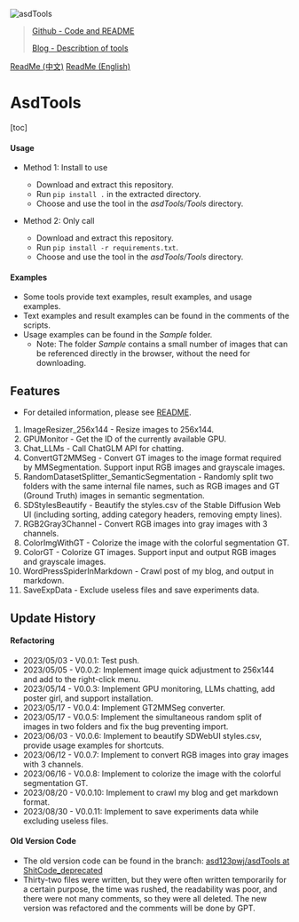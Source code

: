 ![asdTools](https://s2.loli.net/2023/05/14/gyRvM4WHp6hEuxa.png "asdTools")

> [Github - Code and README](https://github.com/asd123pwj/asdTools)
>
> [Blog - Describtion of tools](https://mwhls.top/project/asdtools)

[ReadMe (中文)](README.md)
[ReadMe (English)](README_EN.md)

# AsdTools

[toc]

#### Usage

- Method 1: Install to use

  - Download and extract this repository.
  - Run `pip install .` in the extracted directory.
  - Choose and use the tool in the *asdTools/Tools* directory.
- Method 2: Only call

  - Download and extract this repository.
  - Run `pip install -r requirements.txt`.
  - Choose and use the tool in the *asdTools/Tools* directory.

#### Examples

- Some tools provide text examples, result examples, and usage examples.
- Text examples and result examples can be found in the comments of the scripts.
- Usage examples can be found in the *Sample* folder.
  - Note: The folder *Sample* contains a small number of images that can be referenced directly in the browser, without the need for downloading.

## Features

- For detailed information, please see [README](asdTools/Tools/README.md).

1. ImageResizer_256x144 - Resize images to 256x144.
2. GPUMonitor - Get the ID of the currently available GPU.
3. Chat_LLMs - Call ChatGLM API for chatting.
4. ConvertGT2MMSeg - Convert GT images to the image format required by MMSegmentation. Support input RGB images and grayscale images.
5. RandomDatasetSplitter_SemanticSegmentation - Randomly split two folders with the same internal file names, such as RGB images and GT (Ground Truth) images in semantic segmentation.
6. SDStylesBeautify - Beautify the styles.csv of the Stable Diffusion Web UI (including sorting, adding category headers, removing empty lines).
7. RGB2Gray3Channel - Convert RGB images into gray images with 3 channels.
8. ColorImgWithGT - Colorize the image with the colorful segmentation GT.
9. ColorGT - Colorize GT images. Support input and output RGB images and grayscale images.
10. WordPressSpiderInMarkdown - Crawl post of my blog, and output in markdown.
11. SaveExpData - Exclude useless files and save experiments data.

## Update History

#### Refactoring

- 2023/05/03 - V0.0.1: Test push.
- 2023/05/05 - V0.0.2: Implement image quick adjustment to 256x144 and add to the right-click menu.
- 2023/05/14 - V0.0.3: Implement GPU monitoring, LLMs chatting, add poster girl, and support installation.
- 2023/05/17 - V0.0.4: Implement GT2MMSeg converter.
- 2023/05/17 - V0.0.5: Implement the simultaneous random split of images in two folders and fix the bug preventing import.
- 2023/06/03 - V0.0.6: Implement to beautify SDWebUI styles.csv, provide usage examples for shortcuts.
- 2023/06/12 - V0.0.7: Implement to convert RGB images into gray images with 3 channels.
- 2023/06/16 - V0.0.8: Implement to colorize the image with the colorful segmentation GT.
- 2023/08/20 - V0.0.10: Implement to crawl my blog and get markdown format.
- 2023/08/30 - V0.0.11: Implement to save experiments data while excluding useless files.

#### Old Version Code

- The old version code can be found in the branch: [asd123pwj/asdTools at ShitCode_deprecated](https://github.com/asd123pwj/asdTools/tree/ShitCode_deprecated)
- Thirty-two files were written, but they were often written temporarily for a certain purpose, the time was rushed, the readability was poor, and there were not many comments, so they were all deleted. The new version was refactored and the comments will be done by GPT.
